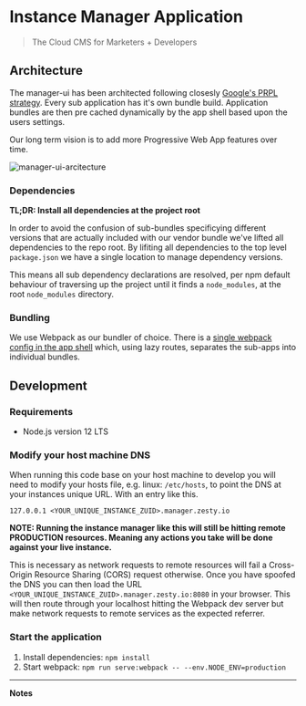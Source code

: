 # Instance Manager Application

> The Cloud CMS for Marketers + Developers

## Architecture

The manager-ui has been architected following closesly [Google's PRPL strategy](https://developers.google.com/web/fundamentals/performance/prpl-pattern/). Every sub application has it's own bundle build. Application bundles are then pre cached dynamically by the app shell based upon the users settings.

Our long term vision is to add more Progressive Web App features over time.

![manager-ui-arcitecture](https://jvsr216n.media.zestyio.com/manager-ui-architecture.png)

### Dependencies

**TL;DR: Install all dependencies at the project root**

In order to avoid the confusion of sub-bundles specificying different versions that are actually included with our vendor bundle we've lifted all dependencies to the repo root. By lifiting all dependencies to the top level `package.json` we have a single location to manage dependency versions.

This means all sub dependency declarations are resolved, per npm default behaviour of traversing up the project until it finds a `node_modules`, at the root `node_modules` directory.

### Bundling

We use Webpack as our bundler of choice. There is a [single webpack config in the app shell](https://github.com/zesty-io/manager-ui/blob/master/src/shell/webpack.config.js) which, using lazy routes, separates the sub-apps into individual bundles.

## Development

### Requirements

- Node.js version 12 LTS

### Modify your host machine DNS

When running this code base on your host machine to develop you will need to modify your hosts file, e.g. linux: `/etc/hosts`, to point the DNS at your instances unique URL. With an entry like this.

```
127.0.0.1 <YOUR_UNIQUE_INSTANCE_ZUID>.manager.zesty.io
```

**NOTE: Running the instance manager like this will still be hitting remote PRODUCTION resources. Meaning any actions you take will be done against your live instance.**

This is necessary as network requests to remote resources will fail a Cross-Origin Resource Sharing (CORS) request otherwise. Once you have spoofed the DNS you can then load the URL `<YOUR_UNIQUE_INSTANCE_ZUID>.manager.zesty.io:8080` in your browser. This will then route through your localhost hitting the Webpack dev server but make network requests to remote services as the expected referrer.

### Start the application

1. Install dependencies: `npm install`
2. Start webpack: `npm run serve:webpack -- --env.NODE_ENV=production`

---

**Notes**
